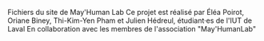 Fichiers du site de May'Human Lab
Ce projet est réalisé par Éléa Poirot, Oriane Biney, Thi-Kim-Yen Pham et Julien Hédreul, étudiant·es de l'IUT de Laval
En collaboration avec les membres de l'association "May'HumanLab"

